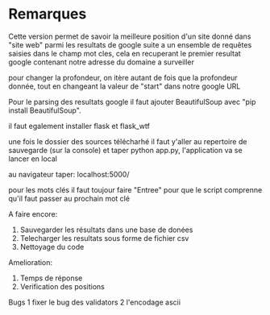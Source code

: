 # Remarques
Cette version permet de savoir la meilleure position d'un site donné dans "site web" parmi les resultats de google suite a un ensemble de requêtes saisies dans le champ mot cles, cela en recuperant le premier resultat google contenant notre adresse du domaine a surveiller

pour changer la profondeur, on itère autant de fois que la profondeur donnée, tout en changeant la valeur de "start" dans notre google URL

Pour le parsing des resultats google il faut ajouter BeautifulSoup avec "pip install BeautifulSoup".

il faut egalement installer flask et flask_wtf

une fois le dossier des sources télécharhé il faut y'aller au repertoire de sauvegarde (sur la console) et taper python app.py, l'application va se lancer en local

au navigateur taper: localhost:5000/

pour les mots clés il faut toujour faire "Entree" pour que le script comprenne qu'il faut passer au prochain mot clé

A faire encore:
  1. Sauvegarder les résultats dans une base de donées
  2. Telecharger les resultats sous forme de fichier csv
  3. Nettoyage du code
  
 Amelioration:
 1. Temps de réponse
 2. Verification des positions

Bugs
   1 fixer le bug des validators
   2 l'encodage ascii
